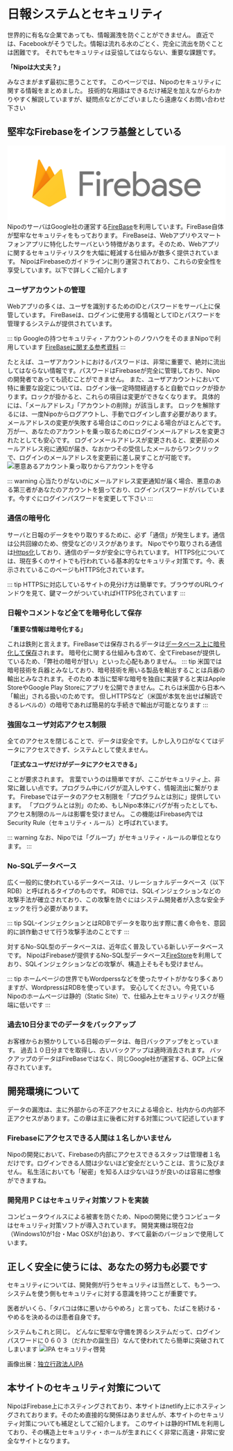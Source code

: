 # 日報システムとセキュリティ
世界的に有名な企業であっても、情報漏洩を防ぐことができません。
直近では、Facebookがそうでした。情報は流れる水のごとく、完全に流出を防ぐことは困難です。
それでもセキュリティは妥協してはならない、重要な課題です。

**「Nipoは大丈夫？」**

みなさまがまず最初に思うことです。
このページでは、Nipoのセキュリティに関する情報をまとめました。
技術的な用語はできるだけ補足を加えながらわかりやすく解説していますが、疑問点などがございましたら遠慮なくお問い合わせ下さい

## 堅牢なFirebaseをインフラ基盤としている
![FireBase](../image/icatch/fb.png)
NipoのサーバはGoogle社の運営する[FireBase](https://firebase.google.com/)を利用しています。FireBase自体が堅牢なセキュリティをもっております。
FireBaseは、Webアプリやスマートフォンアプリに特化したサーバという特徴があります。そのため、Webアプリに関するセキュリティリスクを大幅に軽減する仕組みが数多く提供されています。
NipoはFirebaseのガイドラインに則り運営されており、これらの安全性を享受しています。以下で詳しくご紹介します

### ユーザアカウントの管理
Webアプリの多くは、ユーザを識別するためのIDとパスワードをサーバ上に保管しています。
FireBaseは、ログインに使用する情報としてIDとパスワードを管理するシステムが提供されています。

::: tip
Googleの持つセキュリティ・アカウントのノウハウをそのままNipoで利用しています
[FireBaseに関する参考資料](https://firebase.google.com/products/auth/?hl=ja)
:::

たとえば、ユーザアカウントにおけるパスワードは、非常に重要で、絶対に流出してはならない情報です。パスワードはFirebaseが完全に管理しており、Nipoの開発者であっても読むことができません。
また、ユーザアカウントにおいて特に重要な設定については、ログイン後一定時間経過すると自動でロックが掛かります。ロックが掛かると、これらの項目は変更ができなくなります。
具体的には、「メールアドレス」「アカウントの削除」が該当します。
ロックを解除するには、一度Nipoからログアウトし、手動でログインし直す必要があります。
メールアドレスの変更が失敗する場合はこのロックによる場合がほとんどです。
万が一、あなたのアカウントを乗っ取るためにログインメールアドレスを変更されたとしても安心です。
ログインメールアドレスが変更されると、変更前のメールアドレス宛に通知が届き、なおかつその受信したメールからワンクリックで、ログインのメールアドレスを変更前に差し戻すことが可能です。
![悪意あるアカウント乗っ取りからアカウントを守る](/security/protect.png)

::: warning
心当たりがないのにメールアドレス変更通知が届く場合、悪意のある第三者があなたのアカウントを狙っており、ログインパスワードがバレています。今すぐにログインパスワードを変更して下さい
:::

### 通信の暗号化
サーバと日報のデータをやり取りするために、必ず「通信」が発生します。通信は公共回線のため、傍受などのリスクがあります。
Nipoでやり取りされる通信は[Https化](https://www.bloom-promotion.jp/journal/web-knowledge/http-https-ssl-difference.html)しており、通信のデータが安全に守られています。
HTTPS化については、現在多くのサイトでも行われている基本的なセキュリティ対策です。今、表示されているこのページもHTTPS化されています。

::: tip
HTTPSに対応しているサイトの見分け方は簡単です。ブラウザのURLウインドウを見て、鍵マークがついていればHTTPS化されています
:::

### 日報やコメントなど全てを暗号化して保存
**「重要な情報は暗号化する」**

これは鉄則と言えます。FireBaseでは保存されるデータは[データベース上に暗号化して保存](https://firebase.google.com/support/privacy/?hl=ja#data_encryption)されます。
暗号化に関する仕組みも含めて、全てFirebaseが提供しているため、「弊社の暗号が甘い」といった心配もありません。
::: tip
米国では暗号技術を兵器とみなしており、暗号技術を用いる製品を輸出することは兵器の輸出とみなされます。そのため
本当に堅牢な暗号を独自に実装すると実はApple StoreやGoogle Play Storeにアプリを公開できません。これらは米国から日本へ「輸出」される扱いのためです。
但しHTTPSなど（米国が本気を出せば解読できるレベルの）の暗号であれば簡易的な手続きで輸出が可能となります
:::

### 強固なユーザ対応アクセス制限
全てのアクセスを閉じることで、データは安全です。しかし入り口がなくてはデータにアクセスできず、システムとして使えません。

**「正式なユーザだけがデータにアクセスできる」**

ことが要求されます。
言葉でいうのは簡単ですが、ここがセキュリティ上、非常に難しい点です。プログラム中にバグが混入しやすく、情報流出に繋がります。
Firebaseではデータのアクセス制限を「プログラムとは別に」提供しています。
「プログラムとは別」のため、もしNipo本体にバグが有ったとしても、アクセス制限のルールは影響を受けません。
この機能はFirebase内ではSecurity Rule（セキュリティ・ルール）と呼ばれています。

::: warning
なお、Nipoでは「グループ」がセキュリティ・ルールの単位となります。
:::

### No-SQLデータベース
広く一般的に使われているデータベースは、リレーショナルデータベース（以下RDB）と呼ばれるタイプのものです。
RDBでは、SQLインジェクションなどの攻撃手法が確立されており、この攻撃を防ぐにはシステム開発者が入念な安全チェックを行う必要があります。

::: tip
SQL-インジェクションとはRDBでデータを取り出す際に書く命令を、意図的に誤作動させて行う攻撃手法のことです
:::

対するNo-SQL型のデータベースは、近年広く普及している新しいデータベースです。
NipoはFirebaseが提供するNo-SQL型データベース[FireStore](https://firebase.google.com/products/firestore/)を利用しており、SQLインジェクションなどの攻撃が、構造上そもそも受けません。

::: tip
ホームページの世界でもWordperssなどを使ったサイトがかなり多くありますが、WordpressはRDBを使っています。
安心してください。今見ているNipoのホームページは静的（Static Site）で、仕組み上セキュリティリスクが極端に低いです
:::

### 過去10日分までのデータをバックアップ
お客様からお預かりしている日報のデータは、毎日バックアップをとっています。
過去１０日分までを取得し、古いバックアップは適時消去されます。
バックアップのデータはFireBaseではなく、同じGoogle社が運営する、GCP上に保存されています。

## 開発環境について
データの漏洩は、主に外部からの不正アクセスによる場合と、社内からの内部不正アクセスがあります。この章は主に後者に対する対策について記述しています

### Firebaseにアクセスできる人間は１名しかいません
Nipoの開発において、Firebaseの内部にアクセスできるスタッフは管理者１名だけです。ログインできる人間は少ないほど安全だということは、言うに及びません。
私生活においても「秘密」を知る人は少ないほうが良いのは容易に想像ができますね。

### 開発用ＰＣはセキュリティ対策ソフトを実装
コンピュータウイルスによる被害を防ぐため、Nipoの開発に使うコンピュータはセキュリティ対策ソフトが導入されています。
開発実機は現在2台（Windows10が1台・Mac OSXが1台)あり、すべて最新のバージョンで使用しています。

## 正しく安全に使うには、あなたの努力も必要です
セキュリティについては、開発側が行うセキュリティは当然として、もう一つ、システムを使う側もセキュリティに対する意識を持つことが重要です。

医者がいくら、「タバコは体に悪いからやめろ」と言っても、たばこを続ける・やめるを決めるのは患者自身です。

システムもこれと同じ。
どんなに堅牢な守備を誇るシステムだって、ログインパスワードに０６０３（だれかの誕生日）なんて使われてたら簡単に突破されてしまいます
![IPA セキュリティ啓発](/security/ipa2.jpg)

画像出展：[独立行政法人IPA](https://www.ipa.go.jp/security/keihatsu/munekyun-pw/)

## 本サイトのセキュリティ対策について
NipoはFirebase上にホスティングされており、本サイトはnetlify上にホスティングされております。そのため直接的な関係はありませんが、本サイトのセキュリティ対策についても補足としてご紹介します。
このサイトは静的HTMLを利用しており、その構造上セキュリティ・ホールが生まれにくく非常に高速・非常に安全なサイトとなります。